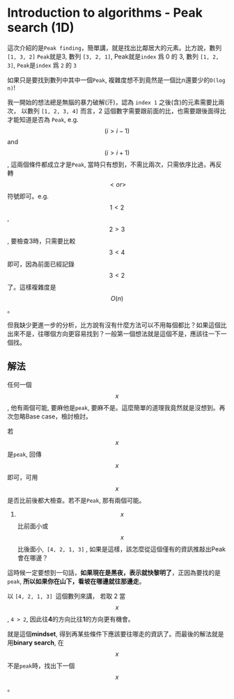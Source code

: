 
# Introduction to algorithms - Peak search (1D)

這次介紹的是`Peak finding`，簡單講，就是找出比鄰居大的元素。比方說，數列`[1, 3, 2]` `Peak`就是3, 數列 `[3, 2, 1]`, Peak就是`index` 爲 0 的 3, 數列 `[1, 2, 3]`, `Peak`是`index` 爲 `2` 的 `3`

如果只是要找到數列中其中一個`Peak`, 複雜度想不到竟然是一個比n還要少的`O(log n)`!

我一開始的想法總是無腦的暴力破解(汗)，認為 `index 1` 之後(含)的元素需要比兩次， 以數列 `[1, 2, 3, 4]` 而言，2 這個數字需要跟前面的比，也需要跟後面得比才能知道是否為 `Peak`, e.g. $${ (i > i - 1)}$$ and $${ (i > i + 1)}$$, 這兩個條件都成立才是`Peak`, 當時只有想到，不需比兩次，只需依序比過，再反轉 $${< or > }$$ 符號即可。e.g. $${1<2}$$,  $${2>3}$$, 要檢查3時，只需要比較$${3 < 4}$$即可，因為前面已經記錄$${3 < 2}$$了。這樣複雜度是$${O(n)}$$。

但我缺少更進一步的分析，比方說有沒有什麼方法可以不用每個都比？如果這個比出來不是，往哪個方向更容易找到？一般第一個想法就是這個不是，應該往一下一個找。

## 解法

任何一個 $${x}$$, 他有兩個可能, 要麻他是`peak`, 要麻不是。這麼簡單的道理我竟然就是沒想到。再次忽略Base case，檢討檢討。

若$${x}$$是`peak`, 回傳$${x}$$即可，可用$${x}$$是否比前後都大檢查。若不是`Peak`, 那有兩個可能。

1. $${x}$$ 比前面小或$${x}$$比後面小,` [4, 2, 1, 3]` , 如果是這樣，該怎麼從這個僅有的資訊推敲出Peak會在哪邊？

這時候一定要想到一句話，**如果現在是黑夜，表示就快黎明了**，正因為要找的是`peak`, **所以如果你在山下，看坡在哪邊就往那邊走**。

以 `[4, 2, 1, 3] `這個數列來講， 若取 2 當 $${x}$$ , `4 > 2`, 因此往**4**的方向比往**1**的方向更有機會。

就是這個**mindset**, 得到再某些條件下應該要往哪走的資訊了。而最後的解法就是用**binary search**, 在 $${x}$$ 不是`peak`時，找出下一個 $${x}$$。
